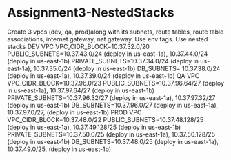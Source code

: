 # Assignment3-NestedStacks
Create 3 vpcs (dev, qa, prod)along with its subnets, route tables, route table associations, internet gateway, nat gateway. Use env tags. Use nested stacks    DEV VPC  VPC_CIDR_BLOCK=10.37.32.0/20 PUBLIC_SUBNETS=10.37.43.0/24 (deploy in us-east-1a), 10.37.44.0/24 (deploy in us-east-1b) PRIVATE_SUBNETS=10.37.34.0/24 (deploy in us-east-1a), 10.37.35.0/24 (deploy in us-east-1b)  DB_SUBNETS= 10.37.38.0/24 (deploy in us-east-1a), 10.37.39.0/24 (deploy in us-east-1b)    QA VPC  VPC_CIDR_BLOCK=10.37.96.0/23 PUBLIC_SUBNETS=10.37.96.64/27 (deploy in us-east-1a), 10.37.97.64/27 (deploy in us-east-1b) PRIVATE_SUBNETS=10.37.96.32/27 (deploy in us-east-1a), 10.37.97.32/27 (deploy in us-east-1b)  DB_SUBNETS=10.37.96.0/27 (deploy in us-east-1a), 10.37.97.0/27, (deploy in us-east-1b)    PROD VPC  VPC_CIDR_BLOCK=10.37.48.0/22 PUBLIC_SUBNETS=10.37.48.128/25 (deploy in us-east-1a), 10.37.49.128/25 (deploy in us-east-1b) PRIVATE_SUBNETS=10.37.50.0/25 (deploy in us-east-1a), 10.37.50.128/25 (deploy in us-east-1b)  DB_SUBNETS=10.37.48.0/25 (deploy in us-east-1a), 10.37.49.0/25, (deploy in us-east-1b)
